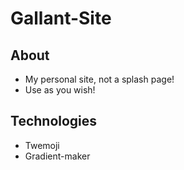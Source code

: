 # Gallant-Site

## About
- My personal site, not a splash page!
- Use as you wish!

## Technologies
- Twemoji
- Gradient-maker